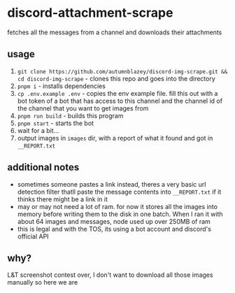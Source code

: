 # discord-attachment-scrape

fetches all the messages from a channel and downloads their attachments

## usage

1. `git clone https://github.com/autumnblazey/discord-img-scrape.git && cd discord-img-scrape` - clones this repo and goes into the directory
2. `pnpm i` - installs dependencies
3. `cp .env.example .env` - copies the env example file. fill this out with a bot token of a bot that has access to this channel and the channel id of the channel that you want to get images from
4. `pnpm run build` - builds this program
5. `pnpm start` - starts the bot
6. wait for a bit...
7. output images in `images` dir, with a report of what it found and got in `__REPORT.txt`

## additional notes

- sometimes someone pastes a link instead, theres a very basic url detection filter thatll paste the message contents into `__REPORT.txt` if it thinks there might be a link in it
- may or may not need a lot of ram. for now it stores all the images into memory before writing them to the disk in one batch. When I ran it with about 64 images and messages, node used up over 250MB of ram
- this is legal and with the TOS, its using a bot account and discord's official API

## why?

L&T screenshot contest over, I don't want to download all those images manually so here we are
